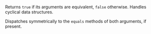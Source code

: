 Returns `true` if its arguments are equivalent, `false` otherwise. Handles cyclical data structures.

Dispatches symmetrically to the `equals` methods of both arguments, if present.
